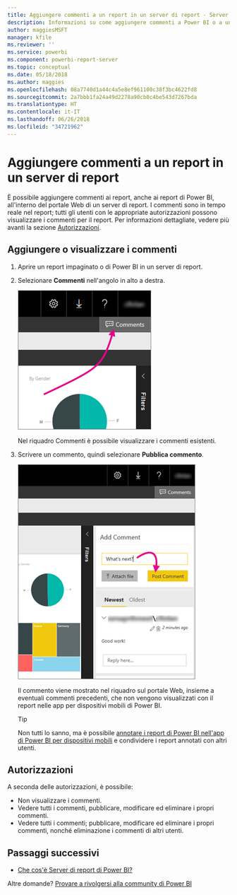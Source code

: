 ```yaml
---
title: Aggiungere commenti a un report in un server di report - Server di report di Power BI
description: Informazioni su come aggiungere commenti a Power BI o a un report impaginato in un server di report di Power BI o a un server di report di SQL Server Reporting Services.
author: maggiesMSFT
manager: kfile
ms.reviewer: ''
ms.service: powerbi
ms.component: powerbi-report-server
ms.topic: conceptual
ms.date: 05/18/2018
ms.author: maggies
ms.openlocfilehash: 08a7740d1a44c4a5e8ef961100c38f3bc4622fd8
ms.sourcegitcommit: 2a7bbb1fa24a49d2278a90cb0c4be543d7267bda
ms.translationtype: HT
ms.contentlocale: it-IT
ms.lasthandoff: 06/26/2018
ms.locfileid: "34721962"
---
```

# <a name="add-comments-to-a-report-in-a-report-server"></a>Aggiungere commenti a un report in un server di report
È possibile aggiungere commenti ai report, anche ai report di Power BI, all'interno del portale Web di un server di report. I commenti sono in tempo reale nel report; tutti gli utenti con le appropriate autorizzazioni possono visualizzare i commenti per il report. Per informazioni dettagliate, vedere più avanti la sezione [Autorizzazioni](#permissions).

## <a name="add-or-view-comments"></a>Aggiungere o visualizzare i commenti
1. Aprire un report impaginato o di Power BI in un server di report.
2. Selezionare **Commenti** nell'angolo in alto a destra.
   
    ![Selezionare Commenti](media/add-comments/report-server-web-portal-comments-button.png)
   
    Nel riquadro Commenti è possibile visualizzare i commenti esistenti.
3. Scrivere un commento, quindi selezionare **Pubblica commento**.
   
    ![Pubblica commento](media/add-comments/report-server-web-portal-comments-pane.png)
   
    Il commento viene mostrato nel riquadro sul portale Web, insieme a eventuali commenti precedenti, che non vengono visualizzati con il report nelle app per dispositivi mobili di Power BI.
   
   > [!TIP]
   > Non tutti lo sanno, ma è possibile [annotare i report di Power BI nell'app di Power BI per dispositivi mobili](../mobile-annotate-and-share-a-tile-from-the-mobile-apps.md) e condividere i report annotati con altri utenti.
   > 
   > 

## <a name="permissions"></a>Autorizzazioni
A seconda delle autorizzazioni, è possibile:

* Non visualizzare i commenti.
* Vedere tutti i commenti, pubblicare, modificare ed eliminare i propri commenti.
* Vedere tutti i commenti; pubblicare, modificare ed eliminare i propri commenti, nonché eliminazione i commenti di altri utenti.

## <a name="next-steps"></a>Passaggi successivi
* [Che cos'è Server di report di Power BI?](get-started.md)  

Altre domande? [Provare a rivolgersi alla community di Power BI](https://community.powerbi.com/)

